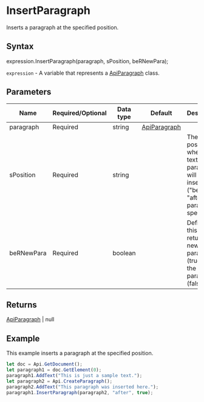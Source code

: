 # InsertParagraph

Inserts a paragraph at the specified position.

## Syntax

expression.InsertParagraph(paragraph, sPosition, beRNewPara);

`expression` - A variable that represents a [ApiParagraph](../ApiParagraph.md) class.

## Parameters

| **Name** | **Required/Optional** | **Data type** | **Default** | **Description** |
| ------------- | ------------- | ------------- | ------------- | ------------- |
| paragraph | Required | string | [ApiParagraph](../../ApiParagraph/ApiParagraph.md) |  | Text or paragraph. |
| sPosition | Required | string |  | The position where the text or paragraph will be inserted ("before" or "after" the paragraph specified). |
| beRNewPara | Required | boolean |  | Defines if this method returns a new paragraph (true) or the current paragraph (false). |

## Returns

[ApiParagraph](../../ApiParagraph/ApiParagraph.md) | null

## Example

This example inserts a paragraph at the specified position.

```javascript
let doc = Api.GetDocument();
let paragraph1 = doc.GetElement(0);
paragraph1.AddText("This is just a sample text.");
let paragraph2 = Api.CreateParagraph();
paragraph2.AddText("This paragraph was inserted here.");
paragraph1.InsertParagraph(paragraph2, "after", true);
```
